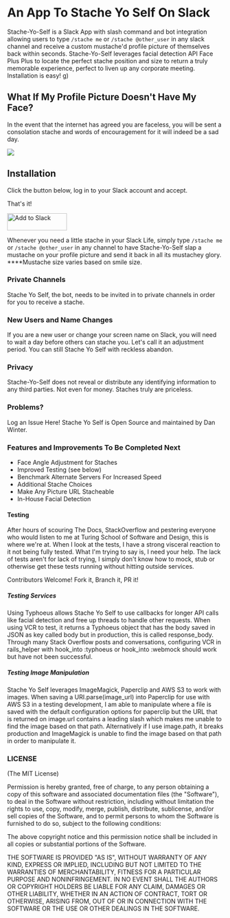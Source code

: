 # An App To Stache Yo Self On Slack

Stache-Yo-Self is a Slack App with slash command and bot integration allowing users to type `/stache me` or `/stache @other_user` in any slack channel and receive a custom mustache'd profile picture of themselves back within seconds. Stache-Yo-Self leverages facial detection API Face Plus Plus to locate the perfect stache position and size to return a truly memorable experience, perfect to liven up any corporate meeting. Installation is easy!
g)


## What If My Profile Picture Doesn't Have My Face?

In the event that the internet has agreed you are faceless, you will be sent a consolation stache and words of encouragement for it will indeed be a sad day.

![](http://g.recordit.co/xgIwmiiemU.gif)

## Installation

Click the button below, log in to your Slack account and accept.

That's it!

<a href="https://slack.com/oauth/authorize?scope=commands,bot&client_id=2329094327.23820365107"><img alt="Add to Slack" height="40" width="139" src="https://platform.slack-edge.com/img/add_to_slack.png" srcset="https://platform.slack-edge.com/img/add_to_slack.png 1x, https://platform.slack-edge.com/img/add_to_slack@2x.png 2x" /></a>

Whenever you need a little stache in your Slack Life, simply type `/stache me` or `/stache @other_user` in any channel to have Stache-Yo-Self slap a mustache on your profile picture and send it back in all its mustachey glory. ****Mustache size varies based on smile size.


### Private Channels

Stache Yo Self, the bot, needs to be invited in to private channels in order for you to receive a stache.

### New Users and Name Changes

If you are a new user or change your screen name on Slack, you will need to wait a day before others can stache you. Let's call it an adjustment period. You can still Stache Yo Self with reckless abandon.

### Privacy

Stache-Yo-Self does not reveal or distribute any identifying information to any third parties. Not even for money. Staches truly are priceless.

### Problems?

Log an Issue Here! Stache Yo Self is Open Source and maintained by Dan Winter.

### Features and Improvements To Be Completed Next

- Face Angle Adjustment for Staches
- Improved Testing (see below)
- Benchmark Alternate Servers For Increased Speed
- Additional Stache Choices
- Make Any Picture URL Stacheable
- In-House Facial Detection

#### Testing

After hours of scouring The Docs, StackOverflow and pestering everyone who would listen to me at Turing School of Software and Design, this is where we're at. When I look at the tests, I have a strong visceral reaction to it not being fully tested. What I'm trying to say is, I need your help. The lack of tests aren't for lack of trying, I simply don't know how to mock, stub or otherwise get these tests running without hitting outside services.

Contributors Welcome! Fork it, Branch it, PR it!

##### Testing Services

Using Typhoeus allows Stache Yo Self to use callbacks for longer API calls like facial detection and free up threads to handle other requests. When using VCR to test, it returns a Typhoeus object that has the body saved in JSON as key called body but in production, this is called response_body. Through many Stack Overflow posts and conversations, configuring VCR in rails_helper with hook_into :typhoeus or hook_into :webmock should work but have not been successful.

##### Testing Image Manipulation

Stache Yo Self leverages ImageMagick, Paperclip and AWS S3 to work with images. When saving a URI.parse(image_url) into Paperclip for use with AWS S3 in a testing development, I am able to manipulate where a file is saved with the default configuration options for paperclip but the URL that is returned on image.url contains a leading slash which makes me unable to find the image based on that path. Alternatively if I use image.path, it breaks production and ImageMagick is unable to find the image based on that path in order to manipulate it.


### LICENSE

(The MIT License)

Permission is hereby granted, free of charge, to any person obtaining a copy of this software and associated documentation files (the "Software"), to deal in the Software without restriction, including without limitation the rights to use, copy, modify, merge, publish, distribute, sublicense, and/or sell copies of the Software, and to permit persons to whom the Software is furnished to do so, subject to the following conditions:

The above copyright notice and this permission notice shall be included in all copies or substantial portions of the Software.

THE SOFTWARE IS PROVIDED "AS IS", WITHOUT WARRANTY OF ANY KIND, EXPRESS OR IMPLIED, INCLUDING BUT NOT LIMITED TO THE WARRANTIES OF MERCHANTABILITY, FITNESS FOR A PARTICULAR PURPOSE AND NONINFRINGEMENT. IN NO EVENT SHALL THE AUTHORS OR COPYRIGHT HOLDERS BE LIABLE FOR ANY CLAIM, DAMAGES OR OTHER LIABILITY, WHETHER IN AN ACTION OF CONTRACT, TORT OR OTHERWISE, ARISING FROM, OUT OF OR IN CONNECTION WITH THE SOFTWARE OR THE USE OR OTHER DEALINGS IN THE SOFTWARE.
